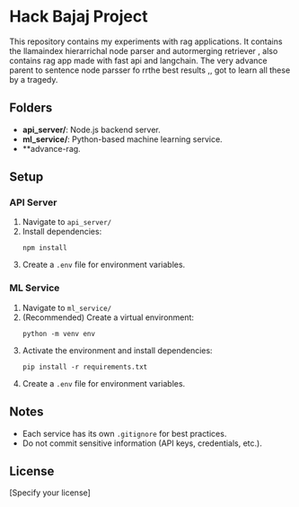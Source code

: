 # Hack Bajaj Project

This repository contains my experiments with rag applications.
It contains the llamaindex hierarrichal node parser and autormerging retriever , also contains rag app made with fast api and langchain.
The very advance parent to sentence node parsser fo rrthe best results ,, got to learn all these by a tragedy.

## Folders

- **api_server/**: Node.js backend server.
- **ml_service/**: Python-based machine learning service.
-  **advance-rag.

## Setup

### API Server

1. Navigate to `api_server/`
2. Install dependencies:
   ```
   npm install
   ```
3. Create a `.env` file for environment variables.

### ML Service

1. Navigate to `ml_service/`
2. (Recommended) Create a virtual environment:
   ```
   python -m venv env
   ```
3. Activate the environment and install dependencies:
   ```
   pip install -r requirements.txt
   ```
4. Create a `.env` file for environment variables.

## Notes

- Each service has its own `.gitignore` for best practices.
- Do not commit sensitive information (API keys, credentials, etc.).

## License

[Specify your license]
